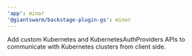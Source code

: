 ```yaml
---
'app': minor
'@giantswarm/backstage-plugin-gs': minor
---
```


Add custom Kubernetes and KubernetesAuthProviders APIs to communicate with Kubernetes clusters from client side.
